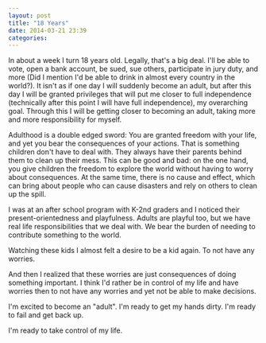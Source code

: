 ```yaml
---
layout: post
title: "18 Years"
date: 2014-03-21 23:39
categories: 
---
```


In about a week I turn 18 years old. Legally, that's a big deal. I'll be able to vote, open a bank account, be sued, sue others, participate in jury duty, and more (Did I mention I'd be able to drink in almost every country in the world?). It isn't as if one day I will suddenly become an adult, but after this day I will be granted privileges that will put me closer to full independence (technically after this point I will have full independence), my overarching goal. Through this I will be getting closer to becoming an adult, taking more and more responsibility for myself.

Adulthood is a double edged sword: You are granted freedom with your life, and yet you bear the consequences of your actions. That is something children don't have to deal with. They always have their parents behind them to clean up their mess. This can be good and bad: on the one hand, you give children the freedom to explore the world without having to worry about consequences. At the same time, there is no cause and effect, which can bring about people who can cause disasters and rely on others to clean up the spill. 

I was at an after school program with K-2nd graders and I noticed their present-orientedness and playfulness. Adults are playful too, but we have real life responsibilities that we deal with. We bear the burden of needing to contribute something to the world. 

Watching these kids I almost felt a desire to be a kid again. To not have any worries. 

And then I realized that these worries are just consequences of doing something important. I think I'd rather be in control of my life and have worries then to not have any worries and yet not be able to make decisions. 

I'm excited to become an "adult". I'm ready to get my hands dirty. I'm ready to fail and get back up. 

I'm ready to take control of my life. 


